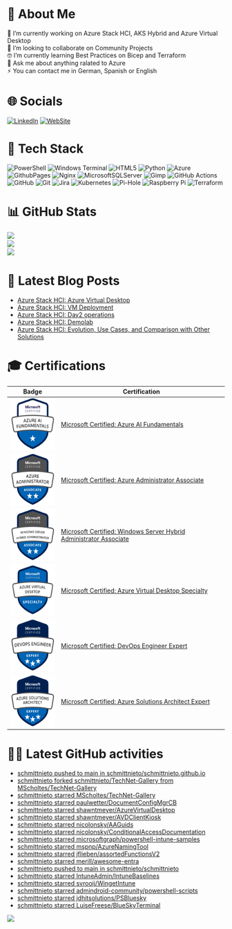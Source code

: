# 🦾 About Me
🔭 I’m currently working on Azure Stack HCI, AKS Hybrid and Azure Virtual Desktop<br>👯 I’m looking to collaborate on Community Projects <br>🤓 I’m currently learning Best Practices on Bicep and Terraform<br>💬 Ask me about anything ralated to Azure<br>⚡ You can contact me in German, Spanish or English 


# 🌐 Socials
[![LinkedIn](https://img.shields.io/badge/LinkedIn-%230077B5.svg?logo=linkedin&logoColor=white)](https://www.linkedin.com/in/cristian-schmitt-nieto/) [![WebSite](https://img.shields.io/badge/Website-%230077B5.svg?logo=github-pages&logoColor=white)](https://schmitt-nieto.com) 

# 🤖 Tech Stack
![PowerShell](https://img.shields.io/badge/PowerShell-%235391FE.svg?style=flat&logo=powershell&logoColor=white) ![Windows Terminal](https://img.shields.io/badge/Windows%20Terminal-%234D4D4D.svg?style=flat&logo=windows-terminal&logoColor=white) ![HTML5](https://img.shields.io/badge/html5-%23E34F26.svg?style=flat&logo=html5&logoColor=white) ![Python](https://img.shields.io/badge/python-3670A0?style=flat&logo=python&logoColor=ffdd54) ![Azure](https://img.shields.io/badge/azure-%230072C6.svg?style=flat&logo=microsoftazure&logoColor=white) ![GithubPages](https://img.shields.io/badge/github%20pages-121013?style=flat&logo=github&logoColor=white) ![Nginx](https://img.shields.io/badge/nginx-%23009639.svg?style=flat&logo=nginx&logoColor=white) ![MicrosoftSQLServer](https://img.shields.io/badge/Microsoft%20SQL%20Server-CC2927?style=flat&logo=microsoft%20sql%20server&logoColor=white) ![Gimp](https://img.shields.io/badge/Gimp-657D8B?style=flat&logo=gimp&logoColor=FFFFFF) ![GitHub Actions](https://img.shields.io/badge/github%20actions-%232671E5.svg?style=flat&logo=githubactions&logoColor=white) ![GitHub](https://img.shields.io/badge/github-%23121011.svg?style=flat&logo=github&logoColor=white) ![Git](https://img.shields.io/badge/git-%23F05033.svg?style=flat&logo=git&logoColor=white) ![Jira](https://img.shields.io/badge/jira-%230A0FFF.svg?style=flat&logo=jira&logoColor=white) ![Kubernetes](https://img.shields.io/badge/kubernetes-%23326ce5.svg?style=flat&logo=kubernetes&logoColor=white) ![Pi-Hole](https://img.shields.io/badge/pihole-%2396060C.svg?style=flat&logo=pi-hole&logoColor=white) ![Raspberry Pi](https://img.shields.io/badge/-RaspberryPi-C51A4A?style=flat&logo=Raspberry-Pi) ![Terraform](https://img.shields.io/badge/terraform-%235835CC.svg?style=flat&logo=terraform&logoColor=white) 

# 📊 GitHub Stats
![](https://github-readme-stats.vercel.app/api?username=SchmittNieto&theme=dark&hide_border=false&include_all_commits=false&count_private=false)<br/>
![](https://github-readme-streak-stats.herokuapp.com/?user=SchmittNieto&theme=dark&hide_border=false)<br/>
![](https://github-readme-stats.vercel.app/api/top-langs/?username=SchmittNieto&theme=dark&hide_border=false&include_all_commits=false&count_private=false&layout=compact)

# 📝 Latest Blog Posts
<!-- BLOG-POST-LIST:START -->
- [Azure Stack HCI: Azure Virtual Desktop](https://schmitt-nieto.com/blog/azure-stack-hci-azure-virtual-desktop/)
- [Azure Stack HCI: VM Deployment](https://schmitt-nieto.com/blog/azure-stack-hci-vm-deployment/)
- [Azure Stack HCI: Day2 operations](https://schmitt-nieto.com/blog/azure-stack-hci-day2/)
- [Azure Stack HCI: Demolab](https://schmitt-nieto.com/blog/azure-stack-hci-demolab/)
- [Azure Stack HCI: Evolution, Use Cases, and Comparison with Other Solutions](https://schmitt-nieto.com/blog/azure-stack-hci-evolution-use-cases-comparison/)
<!-- BLOG-POST-LIST:END -->
<!-- Credits to Blog Updates on readme to: https://github.com/gautamkrishnar/blog-post-workflow -->

# 🎓 Certifications

| Badge | Certification |
|---|---|
| <img src="/assets/img/microsoft-certified-fundamentals-badge-AI.png" height="120" width="120"/> | [Microsoft Certified: Azure AI Fundamentals](https://learn.microsoft.com/api/credentials/share/en-us/CristianSchmittNieto-7357/DEC07C6846AF65A7?sharingId=24F0DC952D8EB05D) |
| <img src="/assets/img/microsoft-certified-associate-badge-adm.png" height="120" width="120"/> | [Microsoft Certified: Azure Administrator Associate](https://learn.microsoft.com/api/credentials/share/en-us/CristianSchmittNieto-7357/5FBC968AEABFC10B?sharingId=24F0DC952D8EB05D) |
| <img src="/assets/img/microsoft-certified-associate-badge-hybrid.png" height="120" width="120"/> | [Microsoft Certified: Windows Server Hybrid Administrator Associate](https://learn.microsoft.com/api/credentials/share/en-us/CristianSchmittNieto-7357/A3635D8F3BE9F9C2?sharingId=24F0DC952D8EB05D) |
| <img src="/assets/img/microsoft-certified-specialty-badge-avd.png" height="120" width="120"/> | [Microsoft Certified: Azure Virtual Desktop Specialty](https://learn.microsoft.com/api/credentials/share/en-us/CristianSchmittNieto-7357/E724DDDADB705179?sharingId=24F0DC952D8EB05D) |
| <img src="/assets/img/microsoft-certified-expert-badge-DevOps.png" height="120" width="120"/> | [Microsoft Certified: DevOps Engineer Expert](https://learn.microsoft.com/api/credentials/share/en-us/CristianSchmittNieto-7357/225ACCA9CD499B3C?sharingId=24F0DC952D8EB05D) |
| <img src="/assets/img/microsoft-certified-expert-badge-expert.png" height="120" width="120"/> | [Microsoft Certified: Azure Solutions Architect Expert](https://learn.microsoft.com/api/credentials/share/en-us/CristianSchmittNieto-7357/B8D453727AF2E0FF?sharingId=24F0DC952D8EB05D) |

# 🐦‍🔥 Latest GitHub activities

<!-- LATESTACTIVITYGITHUB:START -->
- [schmittnieto pushed to main in schmittnieto/schmittnieto.github.io](https://github.com/schmittnieto/schmittnieto.github.io/compare/688b8b47ad...ca9f333e84)
- [schmittnieto forked schmittnieto/TechNet-Gallery from MScholtes/TechNet-Gallery](https://github.com/schmittnieto/TechNet-Gallery)
- [schmittnieto starred MScholtes/TechNet-Gallery](https://github.com/MScholtes/TechNet-Gallery)
- [schmittnieto starred paulwetter/DocumentConfigMgrCB](https://github.com/paulwetter/DocumentConfigMgrCB)
- [schmittnieto starred shawntmeyer/AzureVirtualDesktop](https://github.com/shawntmeyer/AzureVirtualDesktop)
- [schmittnieto starred shawntmeyer/AVDClientKiosk](https://github.com/shawntmeyer/AVDClientKiosk)
- [schmittnieto starred nicolonsky/AAGuids](https://github.com/nicolonsky/AAGuids)
- [schmittnieto starred nicolonsky/ConditionalAccessDocumentation](https://github.com/nicolonsky/ConditionalAccessDocumentation)
- [schmittnieto starred microsoftgraph/powershell-intune-samples](https://github.com/microsoftgraph/powershell-intune-samples)
- [schmittnieto starred mspnp/AzureNamingTool](https://github.com/mspnp/AzureNamingTool)
- [schmittnieto starred jflieben/assortedFunctionsV2](https://github.com/jflieben/assortedFunctionsV2)
- [schmittnieto starred merill/awesome-entra](https://github.com/merill/awesome-entra)
- [schmittnieto pushed to main in schmittnieto/schmittnieto](https://github.com/schmittnieto/schmittnieto/compare/53714f62db...bf81dad509)
- [schmittnieto starred IntuneAdmin/IntuneBaselines](https://github.com/IntuneAdmin/IntuneBaselines)
- [schmittnieto starred svrooij/WingetIntune](https://github.com/svrooij/WingetIntune)
- [schmittnieto starred admindroid-community/powershell-scripts](https://github.com/admindroid-community/powershell-scripts)
- [schmittnieto starred jdhitsolutions/PSBluesky](https://github.com/jdhitsolutions/PSBluesky)
- [schmittnieto starred LuiseFreese/BlueSkyTerminal](https://github.com/LuiseFreese/BlueSkyTerminal)
<!-- LATESTACTIVITYGITHUB:END -->

[![](https://visitcount.itsvg.in/api?id=SchmittNieto&icon=0&color=3)](https://visitcount.itsvg.in)
